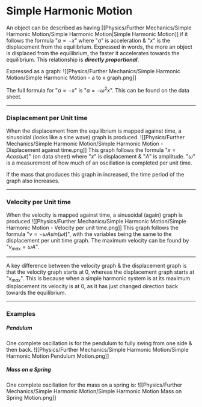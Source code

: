 # Simple Harmonic Motion
An object can be described as having [[Physics/Further Mechanics/Simple Harmonic Motion/Simple Harmonic Motion|Simple Harmonic Motion]] if it follows the formula "$a \propto -x$" where "$a$" is acceleration & "$x$" is the displacement from the equilibrium. Expressed in words, the more an object is displaced from the equilibrium, the faster it accelerates towards the equilibrium. This relationship is ***directly proportional***.

Expressed as a graph:
![[Physics/Further Mechanics/Simple Harmonic Motion/Simple Harmonic Motion - a to x graph.png]]

The full formula for "$a \propto - x$" is "$a = -\omega^2 x$". This can be found on the data sheet.

---
### Displacement per Unit time
When the displacement from the equilibrium is mapped against time, a sinusoidal (looks like a sine wave) graph is produced.
![[Physics/Further Mechanics/Simple Harmonic Motion/Simple Harmonic Motion - Displacement against time.png]]
This graph follows the formula "$x = A cos(\omega t)$" (on data sheet) where "$x$" is displacement & "$A$" is amplitude. "$\omega$" is a measurement of how much of an oscillation is completed per unit time.

If the mass that produces this graph in increased, the time period of the graph also increases.

---
### Velocity per Unit time
When the velocity is mapped against time, a sinusoidal (again) graph is produced.![[Physics/Further Mechanics/Simple Harmonic Motion/Simple Harmonic Motion - Velocity per unit time.png]]
This graph follows the formula "$v = -\omega A sin(\omega t)$", with the variables being the same to the displacement per unit time graph.
The maximum velocity can be found by "$v_{max} = \omega A$".

---

A key difference between the velocity graph & the displacement graph is that the velocity graph starts at 0, whereas the displacement graph starts at "$x_{max}$". This is because when a simple harmonic system is at its maximum displacement its velocity is at 0, as it has just changed direction back towards the equilibrium.

---
### Examples
##### Pendulum
One complete oscillation is for the pendulum to fully swing from one side & then back.
![[Physics/Further Mechanics/Simple Harmonic Motion/Simple Harmonic Motion Pendulum Motion.png]]

##### Mass on a Spring
One complete oscillation for the mass on a spring is:
![[Physics/Further Mechanics/Simple Harmonic Motion/Simple Harmonic Motion Mass on Spring Motion.png]]

